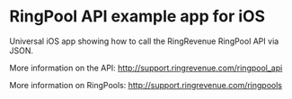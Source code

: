 RingPool API example app for iOS
========================

Universal iOS app showing how to call the RingRevenue RingPool API via JSON.

More information on the API:
http://support.ringrevenue.com/ringpool_api

More information on RingPools:
http://support.ringrevenue.com/ringpools